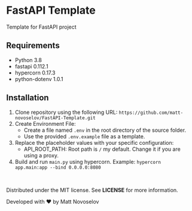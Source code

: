 # FastAPI Template

Template for FastAPI project

## Requirements
- Python 3.8
- fastapi 0.112.1
- hypercorn 0.17.3
- python-dotenv 1.0.1

## Installation
1. Clone repository using the following URL: `https://github.com/matt-novoselov/FastAPI-Template.git`
2. Create Environment File:
   - Create a file named `.env` in the root directory of the source folder.
   - Use the provided `.env.example` file as a template.
3. Replace the placeholder values with your specific configuration:
   - API_ROOT_PATH: Root path is `/` my default. Change it if you are using a proxy.
4. Build and run `main.py` using hypercorn. Example: `hypercorn app.main:app --bind 0.0.0.0:8080`

<br>

Distributed under the MIT license. See **LICENSE** for more information.

Developed with ❤️ by Matt Novoselov
